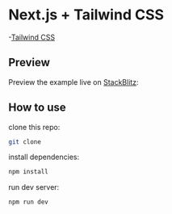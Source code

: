 # Next.js + Tailwind CSS 

-[Tailwind CSS](https://tailwindcss.com/) 

## Preview

Preview the example live on [StackBlitz](http://madanbhandari.github.io/next-app):


## How to use

clone this repo:

```bash
git clone

```

install dependencies:

```bash
npm install

```

run dev server:

```bash
npm run dev

```
